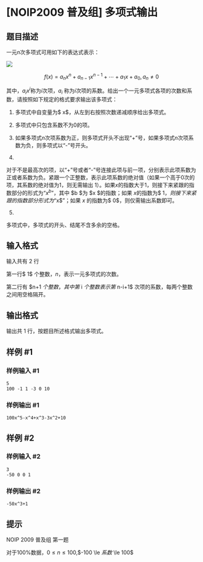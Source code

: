 # [NOIP2009 普及组] 多项式输出

## 题目描述

一元$n$次多项式可用如下的表达式表示：

 ![](https://cdn.luogu.com.cn/upload/pic/26.png) 

$$f(x)=a_nx^n+a_{n-1}x^{n-1}+\cdots +a_1x+a_0,a_n\ne 0$$

其中，$a_ix^i$称为$i$次项，$a_i$ 称为$i$次项的系数。给出一个一元多项式各项的次数和系数，请按照如下规定的格式要求输出该多项式：

1. 多项式中自变量为$ x$，从左到右按照次数递减顺序给出多项式。

2. 多项式中只包含系数不为$0$的项。

3. 如果多项式$n$次项系数为正，则多项式开头不出现“+”号，如果多项式$n$次项系数为负，则多项式以“-”号开头。

4.
对于不是最高次的项，以“+”号或者“-”号连接此项与前一项，分别表示此项系数为正或者系数为负。紧跟一个正整数，表示此项系数的绝对值（如果一个高于$0$次的项，其系数的绝对值为$1$，则无需输出 $1$）。如果$x$的指数大于$1$，则接下来紧跟的指数部分的形式为“$x^b$”，其中 $b $为 $x $的指数；如果 $x$的指数为$ 1$，则接下来紧跟的指数部分形式为“$x$”；如果 $x$ 的指数为$ 0$，则仅需输出系数即可。

5.
多项式中，多项式的开头、结尾不含多余的空格。

## 输入格式

输入共有 $2$ 行

第一行$ 1$ 个整数，$n$，表示一元多项式的次数。

第二行有 $n+1 $个整数，其中第$ i $个整数表示第$ n-i+1$ 次项的系数，每两个整数之间用空格隔开。

## 输出格式

输出共 $1$ 行，按题目所述格式输出多项式。

## 样例 #1

### 样例输入 #1

```
5 
100 -1 1 -3 0 10
```

### 样例输出 #1

```
100x^5-x^4+x^3-3x^2+10
```

## 样例 #2

### 样例输入 #2

```
3 
-50 0 0 1
```

### 样例输出 #2

```
-50x^3+1
```

## 提示

NOIP 2009 普及组 第一题

对于100%数据，$0 \le n \le 100$,$-100 \le $系数$ \le 100$